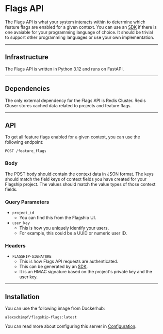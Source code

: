 # Flags API

The Flags API is what your system interacts within to determine which feature flags are enabled for a given context.
You can use an <a href="sdk">SDK</a> if there is one avaiable for your programming language of choice. It should
be trivial to support other programming languages or use your own implementation.

<hr>

## Infrastructure

The Flags API is written in Python 3.12 and runs on FastAPI.

<hr>

## Dependencies

The only external dependency for the Flags API is Redis Cluster.
Redis Cluser stores cached data related to projects and feature flags.

<hr>

## API

To get all feature flags enabled for a given context, you can use the following endpoint:

```
POST /feature_flags
```

### Body

The POST body should contain the context data in JSON format. The keys should match the field keys of context fields you
have created for your Flagship project. The values should match the value types of those context fields.

### Query Parameters

- `project_id`
    - You can find this from the Flagship UI.
- `user_key`
    - This is how you uniquely identify your users.
    - For example, this could be a UUID or numeric user ID.

### Headers

- `FLAGSHIP-SIGNATURE`
    - This is how Flags API requests are authenticated.
    - This can be generated by an <a href="sdk">SDK</a>.
    - It is an HMAC signature based on the project's private key and the user key.

<hr>

## Installation

You can use the following image from Dockerhub:

```
alexschimpf/flagship-flags:latest
```

You can read more about configuring this server in <a href="/configuration">Configuration</a>.
